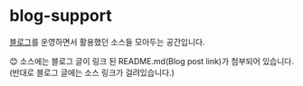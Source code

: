 # blog-support
[블로그](https://empty-castle.tistory.com/)를 운영하면서 활용했던 소스들 모아두는 공간입니다. 

:blush: 소스에는 블로그 글이 링크 된 README.md(Blog post link)가 첨부되어 있습니다.(반대로 블로그 글에는 소스 링크가 걸려있습니다.) 
